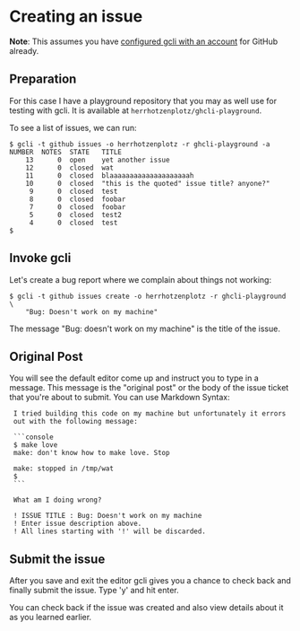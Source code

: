 # Creating an issue

**Note**: This assumes you have [configured gcli with an account](./04-Account-Setup.html) for GitHub already.

## Preparation

For this case I have a playground repository that you may as well use
for testing with gcli. It is available at
`herrhotzenplotz/ghcli-playground`.

To see a list of issues, we can run:

    $ gcli -t github issues -o herrhotzenplotz -r ghcli-playground -a
    NUMBER  NOTES  STATE   TITLE
        13      0  open    yet another issue
        12      0  closed  wat
        11      0  closed  blaaaaaaaaaaaaaaaaaaaah
        10      0  closed  "this is the quoted" issue title? anyone?"
         9      0  closed  test
         8      0  closed  foobar
         7      0  closed  foobar
         5      0  closed  test2
         4      0  closed  test
    $

## Invoke gcli
Let's create a bug report where we complain about things not working:

    $ gcli -t github issues create -o herrhotzenplotz -r ghcli-playground \
        "Bug: Doesn't work on my machine"

The message "Bug: doesn't work on my machine" is the title of the
issue.

## Original Post

You will see the default editor come up and instruct you to type in a
message. This message is the "original post" or the body of the issue
ticket that you're about to submit. You can use Markdown Syntax:

     I tried building this code on my machine but unfortunately it errors
     out with the following message:

     ```console
     $ make love
     make: don't know how to make love. Stop

     make: stopped in /tmp/wat
     $
     ```

     What am I doing wrong?

     ! ISSUE TITLE : Bug: Doesn't work on my machine
     ! Enter issue description above.
     ! All lines starting with '!' will be discarded.

## Submit the issue

After you save and exit the editor gcli gives you a chance to check
back and finally submit the issue. Type 'y' and hit enter.

You can check back if the issue was created and also view details
about it as you learned earlier.
